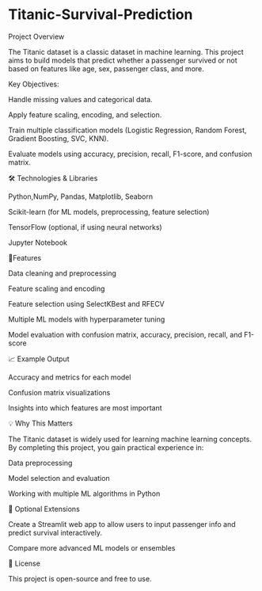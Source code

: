 # Titanic-Survival-Prediction
Project Overview

The Titanic dataset is a classic dataset in machine learning. This project aims to build models that predict whether a passenger survived or not based on features like age, sex, passenger class, and more.

Key Objectives:

Handle missing values and categorical data.

Apply feature scaling, encoding, and selection.

Train multiple classification models (Logistic Regression, Random Forest, Gradient Boosting, SVC, KNN).

Evaluate models using accuracy, precision, recall, F1-score, and confusion matrix.

🛠 Technologies & Libraries

Python,NumPy, Pandas, Matplotlib, Seaborn

Scikit-learn (for ML models, preprocessing, feature selection)

TensorFlow (optional, if using neural networks)

Jupyter Notebook

🔑Features

Data cleaning and preprocessing

Feature scaling and encoding

Feature selection using SelectKBest and RFECV

Multiple ML models with hyperparameter tuning

Model evaluation with confusion matrix, accuracy, precision, recall, and F1-score

📈 Example Output

Accuracy and metrics for each model

Confusion matrix visualizations

Insights into which features are most important

💡 Why This Matters

The Titanic dataset is widely used for learning machine learning concepts. By completing this project, you gain practical experience in:

Data preprocessing

Model selection and evaluation

Working with multiple ML algorithms in Python

📌 Optional Extensions

Create a Streamlit web app to allow users to input passenger info and predict survival interactively.

Compare more advanced ML models or ensembles

📄 License

This project is open-source and free to use.
